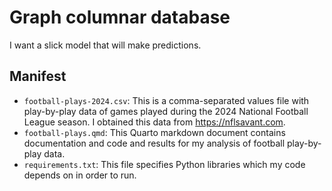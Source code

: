 # Graph columnar database
I want a slick model that will make predictions.

## Manifest
- `football-plays-2024.csv`: This is a comma-separated values file with play-by-play data of games played during the 2024 National Football League season. I obtained this data from https://nflsavant.com.
- `football-plays.qmd`: This Quarto markdown document contains documentation and code and results for my analysis of football play-by-play data.
- `requirements.txt`: This file specifies Python libraries which my code depends on in order to run.
